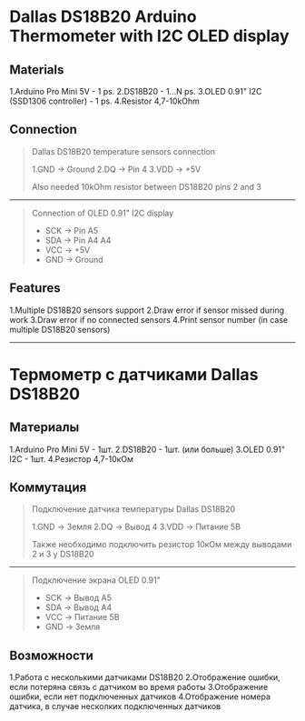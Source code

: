 # Dallas DS18B20 Arduino Thermometer with I2C OLED display

## Materials

1.Arduino Pro Mini 5V - 1 ps.
2.DS18B20 - 1...N ps.
3.OLED 0.91" I2C (SSD1306 controller) - 1 ps.
4.Resistor 4,7-10kOhm

## Connection

> Dallas DS18B20 temperature sensors connection
>
> 1.GND -> Ground
> 2.DQ -> Pin 4
> 3.VDD -> +5V
>
> Also needed 10kOhm resistor between DS18B20 pins 2 and 3

----------

> Connection of OLED 0.91" I2C display
>
> - SCK -> Pin A5
> - SDA -> Pin A4 A4
> - VCC -> +5V
> - GND -> Ground

## Features

1.Multiple DS18B20 sensors support
2.Draw error if sensor missed during work
3.Draw error if no connected sensors
4.Print sensor number (in case multiple DS18B20 sensors)

----------

# Термометр с датчиками Dallas DS18B20

## Материалы

1.Arduino Pro Mini 5V - 1шт.
2.DS18B20 - 1шт. (или больше)
3.OLED 0.91" I2C - 1шт.
4.Резистор 4,7-10кОм

## Коммутация

> Подключение датчика температуры Dallas DS18B20
>
> 1.GND -> Земля
> 2.DQ -> Вывод 4
> 3.VDD -> Питание 5В
>
> Также необходимо подключить резистор 10кОм между выводами 2 и 3 у DS18B20

----------

> Подключение экрана OLED 0.91"
>
> - SCK -> Вывод A5
> - SDA -> Вывод A4
> - VCC -> Питание 5В
> - GND -> Земля

## Возможности

1.Работа с несколькими датчиками DS18B20
2.Отображение ошибки, если потеряна связь с датчиком во время работы
3.Отображение ошибки, если нет подключенных датчиков
4.Отображение номера датчика, в случае несколких подключенных датчиков